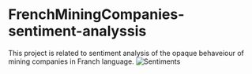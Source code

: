 # FrenchMiningCompanies-sentiment-analyssis
This project is related to sentiment analysis of the opaque behaveiour of mining companies in Franch language.
![Sentiments](https://github.com/ZawarShaikh/FrenchMiningCompanies-sentiment-analyssis/assets/108583648/9f5d5cee-13da-4a00-bdc7-e95104f6133d)
